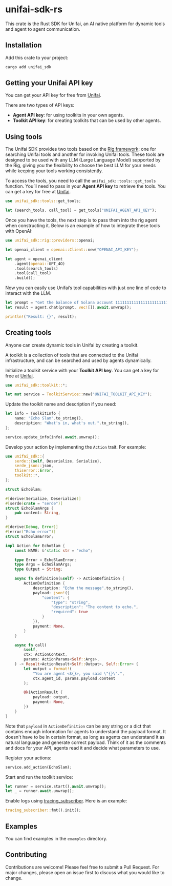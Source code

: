 # unifai-sdk-rs

This crate is the Rust SDK for Unifai, an AI native platform for dynamic tools and agent to agent communication.

## Installation

Add this crate to your project:

```bash
cargo add unifai_sdk
```

## Getting your Unifai API key

You can get your API key for free from [Unifai](https://app.unifai.network/).

There are two types of API keys:

- **Agent API key**: for using toolkits in your own agents.
- **Toolkit API key**: for creating toolkits that can be used by other agents.

## Using tools

The Unifai SDK provides two tools based on the [Rig framework](https://docs.rig.rs): one for searching Unifai tools and another for invoking Unifai tools. These tools are designed to be used with any LLM (Large Language Model) supported by the Rig, giving you the flexibility to choose the best LLM for your needs while keeping your tools working consistently.

To access the tools, you need to call the `unifai_sdk::tools::get_tools` function. You’ll need to pass in your **Agent API key** to retrieve the tools. You can get a key for free at [Unifai](https://app.unifai.network/).

```rust
use unifai_sdk::tools::get_tools;

let (search_tools, call_tool) = get_tools("UNIFAI_AGENT_API_KEY");
```

Once you have the tools, the next step is to pass them into the rig agent when constructing it. Below is an example of how to integrate these tools with OpenAI:

```rust
use unifai_sdk::rig::providers::openai;

let openai_client = openai::Client::new("OPENAI_API_KEY");

let agent = openai_client
    .agent(openai::GPT_4O)
    .tool(search_tools)
    .tool(call_tool)
    .build();
```

Now you can easily use Unifai’s tool capabilities with just one line of code to interact with the LLM.

```rust
let prompt = "Get the balance of Solana account 11111111111111111111111111111111.";
let result = agent.chat(prompt, vec![]).await.unwrap();

println!("Result: {}", result);
```

## Creating tools

Anyone can create dynamic tools in Unifai by creating a toolkit.

A toolkit is a collection of tools that are connected to the Unifai infrastructure, and can be searched and used by agents dynamically.

Initialize a toolkit service with your **Toolkit API key**. You can get a key for free at [Unifai](https://app.unifai.network/).

```rust
use unifai_sdk::toolkit::*;

let mut service = ToolkitService::new("UNIFAI_TOOLKIT_API_KEY");
```

Update the toolkit name and description if you need:

```rust
let info = ToolkitInfo {
    name: "Echo Slam".to_string(),
    description: "What's in, what's out.".to_string(),
};

service.update_info(info).await.unwrap();
```

Develop your action by implementing the `Action` trait. For example:

```rust
use unifai_sdk::{
    serde::{self, Deserialize, Serialize},
    serde_json::json,
    thiserror::Error,
    toolkit::*,
};

struct EchoSlam;

#[derive(Serialize, Deserialize)]
#[serde(crate = "serde")]
struct EchoSlamArgs {
    pub content: String,
}

#[derive(Debug, Error)]
#[error("Echo error")]
struct EchoSlamError;

impl Action for EchoSlam {
    const NAME: &'static str = "echo";

    type Error = EchoSlamError;
    type Args = EchoSlamArgs;
    type Output = String;

    async fn definition(&self) -> ActionDefinition {
        ActionDefinition {
            description: "Echo the message".to_string(),
            payload: json!({
                "content": {
                    "type": "string",
                    "description": "The content to echo.",
                    "required": true
                }
            }),
            payment: None,
        }
    }

    async fn call(
        &self,
        ctx: ActionContext,
        params: ActionParams<Self::Args>,
    ) -> Result<ActionResult<Self::Output>, Self::Error> {
        let output = format!(
            "You are agent <${}>, you said \"{}\".",
            ctx.agent_id, params.payload.content
        );

        Ok(ActionResult {
            payload: output,
            payment: None,
        })
    }
}
```

Note that `payload` in `ActionDefinition` can be any string or a dict that contains enough information for agents to understand the payload format. It doesn't have to be in certain format, as long as agents can understand it as natural language and generate correct payload. Think of it as the comments and docs for your API, agents read it and decide what parameters to use.

Register your actions:

```rust
service.add_action(EchoSlam);
```

Start and run the toolkit service:

```rust
let runner = service.start().await.unwrap();
let _ = runner.await.unwrap();
```

Enable logs using [tracing_subscriber](https://docs.rs/tracing-subscriber). Here is an example:

```rust
tracing_subscriber::fmt().init();
```

## Examples

You can find examples in the `examples` directory.

## Contributing

Contributions are welcome! Please feel free to submit a Pull Request. For major changes, please open an issue first to discuss what you would like to change.
